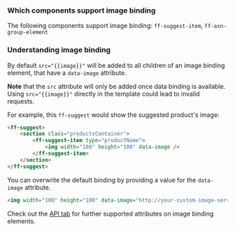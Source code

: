 ### Which components support image binding
The following components support image binding: `ff-suggest-item`, `ff-asn-group-element`

 ### Understanding image binding
By default `src="{{image}}"` will be added to all children of an image binding element, that have a `data-image` 
attribute. 

**Note** that the `src` attribute will only be added once data binding is available.
Using `src="{{image}}"` directly in the template could lead to invalid requests.
 
For example, this `ff-suggest` would show the suggested product's image:
```html
<ff-suggest>
    <section class="productsContainer">
        <ff-suggest-item type="productName">
            <img width="100" height="100" data-image />
        </ff-suggest-item>
    </section>
</ff-suggest>
``` 

You can overwrite the default binding by providing a value for the `data-image` attribute.
```html
<img width="100" height="100" data-image="http://your-custom-image-server/{{attributes.articleNr}}" />
```

Check out the [API tab](/api/4.x/ImageBindingBehavior#tab=api) for further supported attributes on image binding elements.

